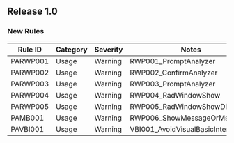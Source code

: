 ﻿## Release 1.0

### New Rules

Rule ID | Category | Severity | Notes
--------|----------|----------|--------------------
PARWP001  |  Usage  |  Warning | RWP001_PromptAnalyzer
PARWP002  |  Usage  |  Warning | RWP002_ConfirmAnalyzer
PARWP003  |  Usage  |  Warning | RWP003_PromptAnalyzer
PARWP004  |  Usage  |  Warning | RWP004_RadWindowShow
PARWP005  |  Usage  |  Warning | RWP005_RadWindowShowDialog
PAMB001  |  Usage  |  Warning | RWP006_ShowMessageOrMsgBox
PAVBI001  |  Usage  |  Warning | VBI001_AvoidVisualBasicInteraction_
